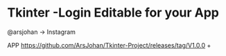 # Tkinter -Login Editable for your App

@arsjohan -> Instagram

APP
https://github.com/ArsJohan/Tkinter-Project/releases/tag/V1.0.0
+
